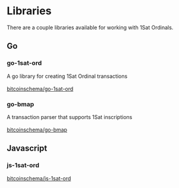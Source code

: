 # Libraries

There are a couple libraries available for working with 1Sat Ordinals.

## Go

### go-1sat-ord

A go library for creating 1Sat Ordinal transactions \
\
[bitcoinschema/go-1sat-ord](https://github.com/bitcoinschema/go-1sat-ord)

### go-bmap

A transaction parser that supports 1Sat inscriptions \
\
[bitcoinschema/go-bmap](https://github.com/bitcoinschema/go-bmap)

## Javascript

### js-1sat-ord

[bitcoinschema/js-1sat-ord](https://github.com/bitcoinschema/js-1sat-ord)
